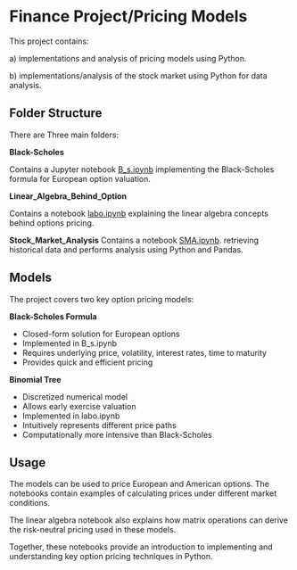 # Finance Project/Pricing Models

This project contains:

a) implementations and analysis of pricing models using Python.

b) implementations/analysis of the stock market using Python for data analysis.

## Folder Structure

There are Three main folders:

**Black-Scholes**

Contains a Jupyter notebook [B_s.ipynb](https://github.com/emocreator/hotel-booking-eda/blob/main/hotel_bookings.csv) implementing the Black-Scholes formula for European option valuation.

**Linear_Algebra_Behind_Option** 

Contains a notebook [labo.ipynb](https://github.com/emocreator/hotel-booking-eda/blob/main/hotel_bookings.csv) explaining the linear algebra concepts behind options pricing.

**Stock_Market_Analysis**
Contains a notebook [SMA.ipynb](https://github.com/emocreator/hotel-booking-eda/blob/main/hotel_bookings.csv). retrieving  historical data and performs analysis using Python and Pandas.

## Models

The project covers two key option pricing models:

**Black-Scholes Formula**

- Closed-form solution for European options
- Implemented in B_s.ipynb
- Requires underlying price, volatility, interest rates, time to maturity
- Provides quick and efficient pricing

**Binomial Tree** 

- Discretized numerical model 
- Allows early exercise valuation
- Implemented in labo.ipynb
- Intuitively represents different price paths
- Computationally more intensive than Black-Scholes

## Usage

The models can be used to price European and American options. The notebooks contain examples of calculating prices under different market conditions.

The linear algebra notebook also explains how matrix operations can derive the risk-neutral pricing used in these models.

Together, these notebooks provide an introduction to implementing and understanding key option pricing techniques in Python.
